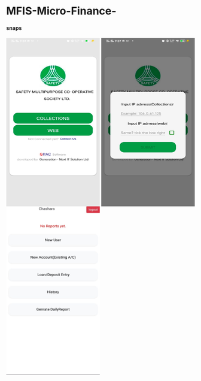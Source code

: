 # MFIS-Micro-Finance-


#### snaps

<img align="center" src="https://github.com/Tuurash/MFIS-Micro-Finance-/blob/master/snaps/Mfis1.jpeg" width="250" height="450"/> <img align="center" src="https://github.com/Tuurash/MFIS-Micro-Finance-/blob/master/snaps/Mfis2.jpeg" width="250" height="450"/> <img align="center" src="https://github.com/Tuurash/MFIS-Micro-Finance-/blob/master/snaps/3.jpeg" width="250" height="450"/>

